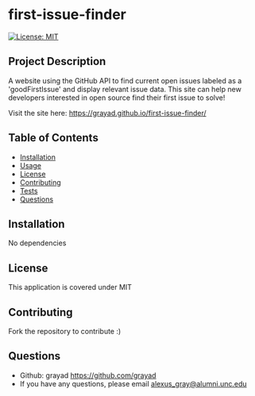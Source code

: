 # first-issue-finder

[![License: MIT](https://img.shields.io/badge/License-MIT-yellow.svg)](https://opensource.org/licenses/MIT)

## Project Description
  A website using the GitHub API to find current open issues labeled as a 'goodFirstIssue' and display relevant issue data. This site can help new developers interested in open source find their first issue to solve! 
  
  Visit the site here: https://grayad.github.io/first-issue-finder/
    
## Table of Contents
  - [Installation](#installation)
  - [Usage](#usage)
  - [License](#license)
  - [Contributing](#contributing)
  - [Tests](#tests)
  - [Questions](#questions)

## Installation
  No dependencies

## License
  This application is covered under MIT

## Contributing
  Fork the repository to contribute :)

## Questions
  - Github: grayad https://github.com/grayad
  - If you have any questions, please email alexus_gray@alumni.unc.edu
